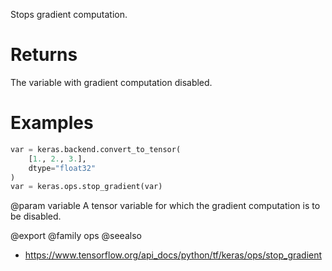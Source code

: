 Stops gradient computation.

# Returns
The variable with gradient computation disabled.

# Examples
```python
var = keras.backend.convert_to_tensor(
    [1., 2., 3.],
    dtype="float32"
)
var = keras.ops.stop_gradient(var)
```

@param variable A tensor variable for which the gradient
computation is to be disabled.

@export
@family ops
@seealso
+ <https://www.tensorflow.org/api_docs/python/tf/keras/ops/stop_gradient>

